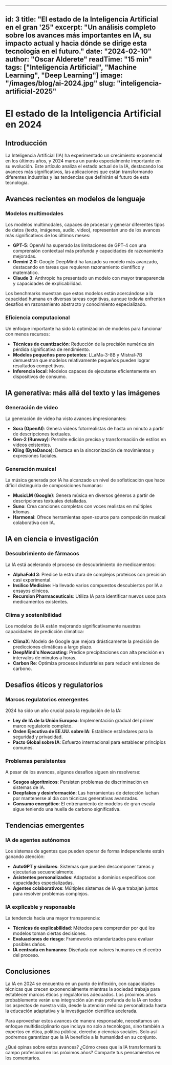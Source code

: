 
---
id: 3
title: "El estado de la Inteligencia Artificial en el gran '25"
excerpt: "Un análisis completo sobre los avances más importantes en IA, su impacto actual y hacia dónde se dirige esta tecnología en el futuro."
date: "2024-02-10"
author: "Oscar Alderete"
readTime: "15 min"
tags: ["Inteligencia Artificial", "Machine Learning", "Deep Learning"]
image: "/images/blog/ai-2024.jpg"
slug: "inteligencia-artificial-2025"
---

# El estado de la Inteligencia Artificial en 2024

## Introducción

La Inteligencia Artificial (IA) ha experimentado un crecimiento exponencial en los últimos años, y 2024 marca un punto especialmente importante en su evolución. Este artículo analiza el estado actual de la IA, destacando los avances más significativos, las aplicaciones que están transformando diferentes industrias y las tendencias que definirán el futuro de esta tecnología.

## Avances recientes en modelos de lenguaje

### Modelos multimodales

Los modelos multimodales, capaces de procesar y generar diferentes tipos de datos (texto, imágenes, audio, video), representan uno de los avances más significativos de los últimos meses:

- **GPT-5**: OpenAI ha superado las limitaciones de GPT-4 con una comprensión contextual más profunda y capacidades de razonamiento mejoradas.
- **Gemini 2.0**: Google DeepMind ha lanzado su modelo más avanzado, destacando en tareas que requieren razonamiento científico y matemático.
- **Claude 3**: Anthropic ha presentado un modelo con mayor transparencia y capacidades de explicabilidad.

Los benchmarks muestran que estos modelos están acercándose a la capacidad humana en diversas tareas cognitivas, aunque todavía enfrentan desafíos en razonamiento abstracto y conocimiento especializado.

### Eficiencia computacional

Un enfoque importante ha sido la optimización de modelos para funcionar con menos recursos:

- **Técnicas de cuantización**: Reducción de la precisión numérica sin pérdida significativa de rendimiento.
- **Modelos pequeños pero potentes**: LLaMa-3-8B y Mistral-7B demuestran que modelos relativamente pequeños pueden lograr resultados competitivos.
- **Inferencia local**: Modelos capaces de ejecutarse eficientemente en dispositivos de consumo.

## IA generativa: más allá del texto y las imágenes

### Generación de video

La generación de video ha visto avances impresionantes:

- **Sora (OpenAI)**: Genera videos fotorrealistas de hasta un minuto a partir de descripciones textuales.
- **Gen-2 (Runway)**: Permite edición precisa y transformación de estilos en videos existentes.
- **Kling (ByteDance)**: Destaca en la sincronización de movimientos y expresiones faciales.

### Generación musical

La música generada por IA ha alcanzado un nivel de sofisticación que hace difícil distinguirla de composiciones humanas:

- **MusicLM (Google)**: Genera música en diversos géneros a partir de descripciones textuales detalladas.
- **Suno**: Crea canciones completas con voces realistas en múltiples idiomas.
- **Harmonai**: Ofrece herramientas open-source para composición musical colaborativa con IA.

## IA en ciencia e investigación

### Descubrimiento de fármacos

La IA está acelerando el proceso de descubrimiento de medicamentos:

- **AlphaFold 3**: Predice la estructura de complejos proteicos con precisión casi experimental.
- **Insilico Medicine**: Ha llevado varios compuestos descubiertos por IA a ensayos clínicos.
- **Recursion Pharmaceuticals**: Utiliza IA para identificar nuevos usos para medicamentos existentes.

### Clima y sostenibilidad

Los modelos de IA están mejorando significativamente nuestras capacidades de predicción climática:

- **ClimaX**: Modelo de Google que mejora drásticamente la precisión de predicciones climáticas a largo plazo.
- **DeepMind's Nowcasting**: Predice precipitaciones con alta precisión en intervalos de minutos a horas.
- **Carbon Re**: Optimiza procesos industriales para reducir emisiones de carbono.

## Desafíos éticos y regulatorios

### Marcos regulatorios emergentes

2024 ha sido un año crucial para la regulación de la IA:

- **Ley de IA de la Unión Europea**: Implementación gradual del primer marco regulatorio completo.
- **Orden Ejecutiva de EE.UU. sobre IA**: Establece estándares para la seguridad y privacidad.
- **Pacto Global sobre IA**: Esfuerzo internacional para establecer principios comunes.

### Problemas persistentes

A pesar de los avances, algunos desafíos siguen sin resolverse:

- **Sesgos algorítmicos**: Persisten problemas de discriminación en sistemas de IA.
- **Deepfakes y desinformación**: Las herramientas de detección luchan por mantenerse al día con técnicas generativas avanzadas.
- **Consumo energético**: El entrenamiento de modelos de gran escala sigue teniendo una huella de carbono significativa.

## Tendencias emergentes

### IA de agentes autónomos

Los sistemas de agentes que pueden operar de forma independiente están ganando atención:

- **AutoGPT y similares**: Sistemas que pueden descomponer tareas y ejecutarlas secuencialmente.
- **Asistentes personalizados**: Adaptados a dominios específicos con capacidades especializadas.
- **Agentes colaborativos**: Múltiples sistemas de IA que trabajan juntos para resolver problemas complejos.

### IA explicable y responsable

La tendencia hacia una mayor transparencia:

- **Técnicas de explicabilidad**: Métodos para comprender por qué los modelos toman ciertas decisiones.
- **Evaluaciones de riesgo**: Frameworks estandarizados para evaluar posibles daños.
- **IA centrada en humanos**: Diseñada con valores humanos en el centro del proceso.

## Conclusiones

La IA en 2024 se encuentra en un punto de inflexión, con capacidades técnicas que crecen exponencialmente mientras la sociedad trabaja para establecer marcos éticos y regulatorios adecuados. Los próximos años probablemente verán una integración aún más profunda de la IA en todos los aspectos de nuestra vida, desde la atención médica personalizada hasta la educación adaptativa y la investigación científica acelerada.

Para aprovechar estos avances de manera responsable, necesitamos un enfoque multidisciplinario que incluya no solo a tecnólogos, sino también a expertos en ética, política pública, derecho y ciencias sociales. Solo así podremos garantizar que la IA beneficie a la humanidad en su conjunto.

¿Qué opinas sobre estos avances? ¿Cómo crees que la IA transformará tu campo profesional en los próximos años? Comparte tus pensamientos en los comentarios.
